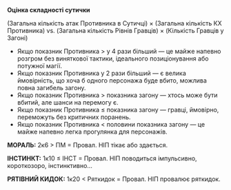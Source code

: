 **Оцінка складності сутички**

(Загальна кількість атак Противника в Сутичці) × (Загальна кількість КХ Противника) vs. (Загальна кількість Рівнів Гравців) × (Кількість Гравців у Загоні)

- Якщо показник Противника > у 4 рази більший — це майже напевно розгром без виняткової тактики, ідеального позиціонування або потужної магії.
- Якщо показник Противника у 2 рази більший — є велика ймовірність, що хоча б одного персонажа буде вбито, можлива повна загибель загону.
- Якщо показник Противника > показника загону — хтось може бути вбитий, але шанси на перемогу є.
- Якщо показник Противника ≤ показника загону — гравці, ймовірно, переможуть без критичних поранень.
- Якщо показник Противника < половини показника загону — це майже напевно легка прогулянка для персонажів.

**МОРАЛЬ:** 2к6 > ПМ = Провал. НІП тікає або здається.

**ІНСТИНКТ:** 1к10 ≤ ІНСТ = Провал. НІП поводиться імпульсивно, короткозоро, інстинктивно…

**РЯТІВНИЙ КИДОК:** 1к20 < Ряткидок = Провал. НІП провалює ряткидок.